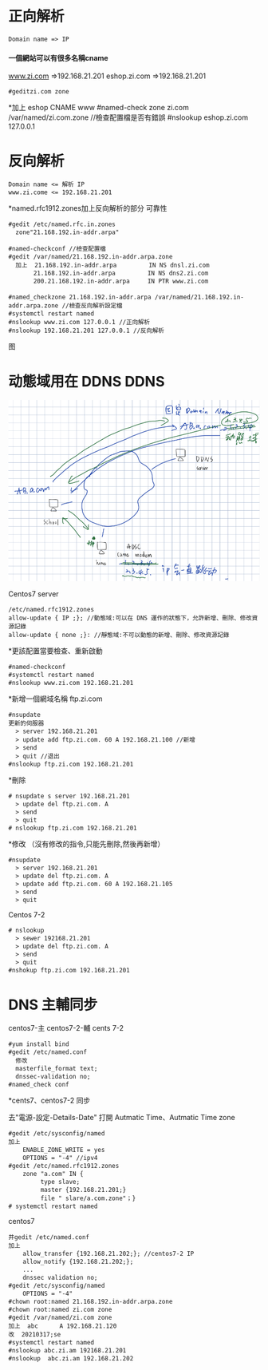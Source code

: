 # 正向解析
```
Domain name => IP
```
#### 一個網站可以有很多名稱cname

www.zi.com    =>192.168.21.201 
eshop.zi.com  =>192.168.21.201 
```
#geditzi.com zone
```
*加上 eshop CNAME www
#named-check zone zi.com /var/named/zi.com.zone    //檢查配置檔是否有錯誤
#nslookup eshop.zi.com 127.0.0.1

# 反向解析
```
Domain name <= 解析 IP
www.zi.come <= 192.168.21.201
```
*named.rfc1912.zones加上反向解析的部分   可靠性
```
#gedit /etc/named.rfc.in.zones
  zone"21.168.192.in-addr.arpa"

#named-checkconf //檢查配置檔
#gedit /var/named/21.168.192.in-addr.arpa.zone
  加上  21.168.192.in-addr.arpa         IN NS dnsl.zi.com 
       21.168.192.in-addr.arpa         IN NS dns2.zi.com
       200.21.168.192.in-addr.arpa     IN PTR www.zi.com

#named_checkzone 21.168.192.in-addr.arpa /var/named/21.168.192.in-addr.arpa.zone //檢查反向解析設定檔
#systemctl restart named
#nslookup www.zi.com 127.0.0.1 //正向解析
#nslookup 192.168.21.201 127.0.0.1 //反向解析
```
图

# 动態域用在 DDNS DDNS
![image](https://github.com/zixxizxx/-/blob/main/note0317.jpg)

Centos7 server 
```
/etc/named.rfc1912.zones
allow-update { IP ;}; //動態域:可以在 DNS 運作的狀態下，允許新增、刪除、修改資源記錄
allow-update { none ;}: //靜態域:不可以動態的新增、刪除、修改資源記錄
```
*更該配置當要檢查、重新啟動
```
#named-checkconf
#systemctl restart named
#nslookup www.zi.com 192.168.21.201
```
*新增一個網域名稱 ftp.zi.com 
```
#nsupdate
更新的伺服器
  > server 192.168.21.201
  > update add ftp.zi.com. 60 A 192.168.21.100 //新增
  > send
  > quit //退出
#nslookup ftp.zi.com 192.168.21.201
```
*刪除
```
# nsupdate s server 192.168.21.201
  > update del ftp.zi.com. A
  > send
  > quit
# nslookup ftp.zi.com 192.168.21.201
```
*修改 （沒有修改的指令,只能先刪除,然後再新增）
```
#nsupdate
  > server 192.168.21.201
  > update del ftp.zi.com. A
  > update add ftp.zi.com. 60 A 192.168.21.105
  > send
  > quit
```
Centos 7-2
```
# nslookup
  > sewer 192168.21.201
  > update del ftp.zi.com. A
  > send
  > quit
#nshokup ftp.zi.com 192.168.21.201
```
# DNS 主輔同步
centos7-主 centos7-2-輔
cents 7-2
```
#yum install bind
#gedit /etc/named.conf
  修改
  masterfile_format text; 
  dnssec-validation no;
#named_check conf
```
*cents7、centos7-2 同步 

去"電源-設定-Details-Date" 打開 Autmatic Time、Autmatic Time zone 
```
#gedit /etc/sysconfig/named
加上
    ENABLE_ZONE_WRITE = yes
    OPTIONS = "-4" //ipv4
#gedit /etc/named.rfc1912.zones
    zone "a.com" IN {
         type slave;
         master {192.168.21.201;}
         file " slare/a.com.zone"；}
# systemctl restart named
```
centos7
```
井gedit /etc/named.conf
加上 
    allow_transfer {192.168.21.202;}; //centos7-2 IP
    allow_notify {192.168.21.202;};
    ...
    dnssec validation no;
#gedit /etc/sysconfig/named
    OPTIONS = "-4"
#chown root:named 21.168.192.in-addr.arpa.zone
#chown root:named zi.com zone
#gedit /var/named/zi.com zone
加上  abc      A 192.168.21.120
改  20210317;se
#systemctl restart named
#nslookup abc.zi.am 192168.21.201
#nslookup  abc.zi.am 192.168.21.202
```


